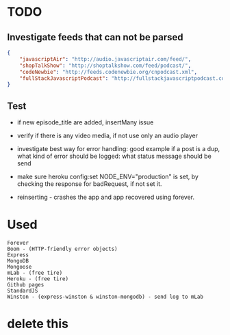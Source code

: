 # TODO

## Investigate feeds that can not be parsed

```json
{
	"javascriptAir": "http://audio.javascriptair.com/feed/",
	"shopTalkShow": "http://shoptalkshow.com/feed/podcast/",
	"codeNewbie": "http://feeds.codenewbie.org/cnpodcast.xml",
	"fullStackJavascriptPodcast": "http://fullstackjavascriptpodcast.com/feed/podcast/"
}
```

## Test
- if new episode_title are added, insertMany issue
 
- verify if there is any video media, if not use only an audio player

- investigate best way for error handling: good example if a post is a dup, what kind of error should be logged: what status message should be send 

- make sure heroku config:set NODE_ENV="production" is set, by checking the response for badRequest, if not set it.

- reinserting - crashes the app and app recovered using forever.

# Used

    Forever
    Boom - (HTTP-friendly error objects)
    Express
    MongoDB
    Mongoose
    mLab - (free tire)
    Heroku - (free tire)
    Github pages
    StandardJS
    Winston - (express-winston & winston-mongodb) - send log to mLab
    
    
# delete this
